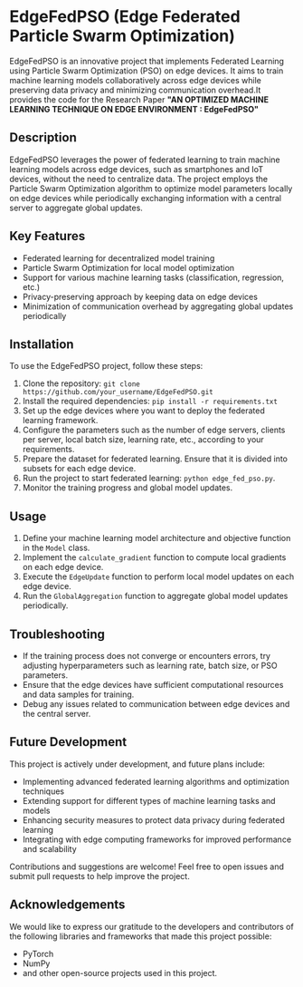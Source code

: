 # EdgeFedPSO (Edge Federated Particle Swarm Optimization)

EdgeFedPSO is an innovative project that implements Federated Learning using Particle Swarm Optimization (PSO) on edge devices. It aims to train machine learning models collaboratively across edge devices while preserving data privacy and minimizing communication overhead.It provides the code for the Research Paper **"AN OPTIMIZED MACHINE LEARNING TECHNIQUE ON EDGE ENVIRONMENT : EdgeFedPSO"** 

## Description

EdgeFedPSO leverages the power of federated learning to train machine learning models across edge devices, such as smartphones and IoT devices, without the need to centralize data. The project employs the Particle Swarm Optimization algorithm to optimize model parameters locally on edge devices while periodically exchanging information with a central server to aggregate global updates.

## Key Features

- Federated learning for decentralized model training
- Particle Swarm Optimization for local model optimization
- Support for various machine learning tasks (classification, regression, etc.)
- Privacy-preserving approach by keeping data on edge devices
- Minimization of communication overhead by aggregating global updates periodically

## Installation

To use the EdgeFedPSO project, follow these steps:

1. Clone the repository: `git clone https://github.com/your_username/EdgeFedPSO.git`
2. Install the required dependencies: `pip install -r requirements.txt`
3. Set up the edge devices where you want to deploy the federated learning framework.
4. Configure the parameters such as the number of edge servers, clients per server, local batch size, learning rate, etc., according to your requirements.
5. Prepare the dataset for federated learning. Ensure that it is divided into subsets for each edge device.
6. Run the project to start federated learning: `python edge_fed_pso.py`.
7. Monitor the training progress and global model updates.

## Usage

1. Define your machine learning model architecture and objective function in the `Model` class.
2. Implement the `calculate_gradient` function to compute local gradients on each edge device.
3. Execute the `EdgeUpdate` function to perform local model updates on each edge device.
4. Run the `GlobalAggregation` function to aggregate global model updates periodically.

## Troubleshooting

- If the training process does not converge or encounters errors, try adjusting hyperparameters such as learning rate, batch size, or PSO parameters.
- Ensure that the edge devices have sufficient computational resources and data samples for training.
- Debug any issues related to communication between edge devices and the central server.

## Future Development

This project is actively under development, and future plans include:

- Implementing advanced federated learning algorithms and optimization techniques
- Extending support for different types of machine learning tasks and models
- Enhancing security measures to protect data privacy during federated learning
- Integrating with edge computing frameworks for improved performance and scalability

Contributions and suggestions are welcome! Feel free to open issues and submit pull requests to help improve the project.

## Acknowledgements

We would like to express our gratitude to the developers and contributors of the following libraries and frameworks that made this project possible:

- PyTorch
- NumPy
- and other open-source projects used in this project.
